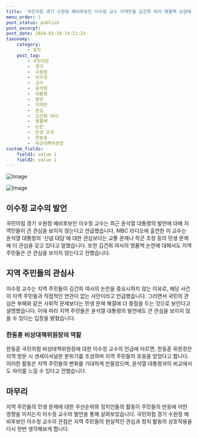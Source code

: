 ```yaml
---
title: '국민의힘 경기 수원정 예비후보인 이수정 교수 지역민들 김건희 여사 명품백 논란에 관심 없어'
menu_order: 1
post_status: publish
post_excerpt: 
post_date: 2024-02-19 14:21:22
taxonomy:
    category:
        - 정치
    post_tag:
        - 국민의힘
        -  경기
        -  수원정
        -  이수정
        -  교수
        -  윤석열
        -  대통령
        -  발언
        -  지역민
        -  관심
        -  김건희 여사
        -  명품백
        -  논란
        -  민생 조치
        -  한동훈
        -  비상대책위원장
custom_fields:
    field1: value 1
    field2: value 2
---
```


![Image](https://imgnews.pstatic.net/image/031/2024/02/13/0000812130_001_20240213110303571.jpg?type=w647)

![Image](https://imgnews.pstatic.net/image/031/2024/02/13/0000812130_002_20240213110303594.jpg?type=w647)

## 이수정 교수의 발언
국민의힘 경기 수원정 예비후보인 이수정 교수는 최근 윤석열 대통령의 발언에 대해 지역민들이 큰 관심을 보이지 않는다고 언급했습니다. MBC 라디오에 출연한 이 교수는 윤석열 대통령의 '신념 대담'에 대한 관심보다는 교통 문제나 학군 조정 등의 민생 문제에 더 관심을 갖고 있다고 말했습니다. 또한 김건희 여사의 명품백 논란에 대해서도 지역 주민들은 큰 관심을 보이지 않는다고 전했습니다.
## 지역 주민들의 관심사
이수정 교수는 지역 주민들이 김건희 여사의 논란을 중요시하지 않는 이유로, 해당 사건이 지역 주민들과 직접적인 연관이 없는 사안이라고 언급했습니다. 그러면서 국민의 관심은 부패와 같은 사회적 문제보다는 민생 문제 해결에 더 중점을 두는 것으로 보인다고 설명했습니다. 이에 따라 지역 주민들은 윤석열 대통령의 발언에도 큰 관심을 보이지 않을 수 있다는 입장을 밝혔습니다.
### 한동훈 비상대책위원장의 역할
한동훈 국민의힘 비상대책위원장에 대한 이수정 교수의 언급에 따르면, 한동훈 위원장은 지역 방문 시 센세이셔널한 분위기를 조성하며 지역 주민들의 호응을 얻었다고 합니다. 이러한 활동은 지역 주민들의 변화를 기대하게 만들었으며, 윤석열 대통령과의 비교에서도 차이를 느낄 수 있다고 전했습니다.
## 마무리
지역 주민들의 민생 문제에 대한 우선순위와 정치인들의 활동이 주민들의 반응에 어떤 영향을 미치는지 이수정 교수의 발언을 통해 살펴보았습니다. 국민의힘 경기 수원정 예비후보인 이수정 교수의 관점은 지역 주민들의 현실적인 관심과 정치 활동의 상호작용을 다시 한번 생각해보게 합니다.
